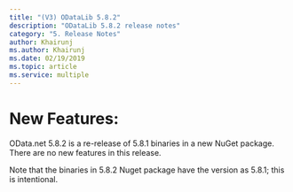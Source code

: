 ```yaml
---
title: "(V3) ODataLib 5.8.2"
description: "ODataLib 5.8.2 release notes"
category: "5. Release Notes"
author: Khairunj
ms.author: Khairunj
ms.date: 02/19/2019
ms.topic: article
ms.service: multiple
---
```


# New Features:
OData.net 5.8.2 is a re-release of 5.8.1 binaries in a new NuGet package. There are no new features in this release.

Note that the binaries in 5.8.2 Nuget package have the version as 5.8.1; this is intentional.
